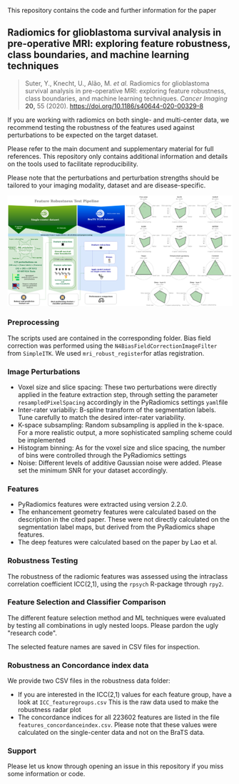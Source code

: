 This repository contains the code and further information for the paper 

## Radiomics for glioblastoma survival analysis in pre-operative MRI: exploring feature robustness, class boundaries, and machine learning techniques

> Suter, Y., Knecht, U., Alão, M. *et al.* Radiomics for glioblastoma survival analysis in pre-operative MRI: exploring feature robustness,  class boundaries, and machine learning techniques. *Cancer Imaging* **20,** 55 (2020). https://doi.org/10.1186/s40644-020-00329-8

If you are working with radiomics on both single- and multi-center data, we recommend testing the robustness of the features used against perturbations to be expected on the target dataset.

Please refer to the main document and supplementary material for full references. This repository only contains additional information and details on the tools used to facilitate reproducibility.

Please note that the perturbations and perturbation strengths should be tailored to your imaging modality, dataset and are disease-specific.



![Pipeline](images/pipeline_robustness.png)



### Preprocessing

The scripts used are contained in the corresponding folder. Bias field correction was performed using the `N4BiasFieldCorrectionImageFilter` from `SimpleITK`. We used `mri_robust_register`for atlas registration.

### Image Perturbations

- Voxel size and slice spacing: These two perturbations were directly applied in the feature extraction step, through setting the parameter `resampledPixelSpacing` accordingly in the PyRadiomics settings `yaml`file
- Inter-rater variabiliy: B-spline transform of the segmentation labels. Tune carefully to match the desired inter-rater variability.
- K-space subsampling: Random subsampling is applied in the k-space. For a more realistic output, a more sophisticated sampling scheme could be implemented
- Histogram binning: As for the voxel size and slice spacing, the number of bins were controlled through the PyRadiomics settings
- Noise: Different levels of additive Gaussian noise were added. Please set the minimum SNR for your dataset accordingly.

### Features

- PyRadiomics features were extracted using version 2.2.0.
- The enhancement geometry features were calculated based on the description in the cited paper. These were not directly calculated on the segmentation label maps, but derived from the PyRadiomics shape features.
- The deep features were calculated based on the paper by Lao et al.

### Robustness Testing

The robustness of the radiomic features was assessed using the intraclass correlation coefficient ICC(2,1), using the `rpsych` R-package through `rpy2`.

### Feature Selection and Classifier Comparison

The different feature selection method and ML techniques were evaluated by testing all combinations in ugly nested loops. Please pardon the ugly "research code".

The selected feature names are saved in CSV files for inspection.

### Robustness an Concordance index data

We provide two CSV files in the robustness data folder:

- If you are interested in the ICC(2,1) values for each feature group, have a look at `ICC_featuregroups.csv` This is the raw data used to make the robustness radar plot
- The concordance indices for all 223602 features are listed in the file `features_concordanceindex.csv`. Please note that these values were calculated on the single-center data and not on the BraTS data.

### Support

Please let us know through opening an issue in this repository if you miss some information or code.

